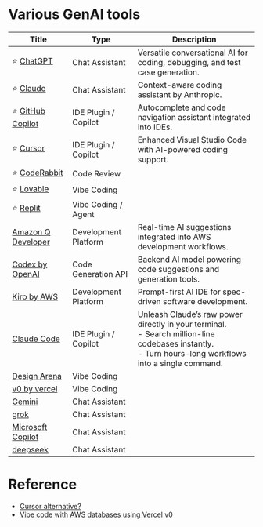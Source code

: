 # Various GenAI tools

| Title                                                        | Type                 | Description                                                                                                                                                 |
|--------------------------------------------------------------|----------------------|-------------------------------------------------------------------------------------------------------------------------------------------------------------|
| :star: [ChatGPT](https://chatgpt.com/)                       | Chat Assistant       | Versatile conversational AI for coding, debugging, and test case generation.                                                                                |
| :star: [Claude](https://www.anthropic.com/claude)            | Chat Assistant       | Context-aware coding assistant by Anthropic.                                                                                                                |
| :star: [GitHub Copilot](https://github.com/features/copilot) | IDE Plugin / Copilot | Autocomplete and code navigation assistant integrated into IDEs.                                                                                            |
| :star: [Cursor](https://cursor.com/)                         | IDE Plugin / Copilot | Enhanced Visual Studio Code with AI-powered coding support.                                                                                                 |
| :star: [CodeRabbit](https://www.coderabbit.ai/)              | Code Review          |                                                                                                                                                             |
| :star: [Lovable](https://lovable.dev)                        | Vibe Coding          |                                                                                                                                                             |
| :star: [Replit](https://replit.com)                          | Vibe Coding / Agent  |                                                                                                                                                             |
| [Amazon Q Developer](https://aws.amazon.com/q/developer/)    | Development Platform | Real-time AI suggestions integrated into AWS development workflows.                                                                                         |
| [Codex by OpenAI](https://openai.com/codex/)                 | Code Generation API  | Backend AI model powering code suggestions and generation tools.                                                                                            |
| [Kiro by AWS](https://kiro.dev/)                             | Development Platform | Prompt-first AI IDE for spec-driven software development.                                                                                                   |
| [Claude Code](https://claude.com/product/claude-code)        | IDE Plugin / Copilot | Unleash Claude’s raw power directly in your terminal.<br/>- Search million-line codebases instantly.<br/>- Turn hours-long workflows into a single command. |
| [Design Arena](https://www.designarena.ai/)                  | Vibe Coding          |                                                                                                                                                             |
| [v0 by vercel](https://v0.app/)                              | Vibe Coding          |                                                                                                                                                             |
| [Gemini](https://gemini.google.com/app)                      | Chat Assistant       |                                                                                                                                                             |
| [grok](https://grok.com/)                                    | Chat Assistant       |                                                                                                                                                             |
| [Microsoft Copilot](https://copilot.microsoft.com/)          | Chat Assistant       |                                                                                                                                                             |
| [deepseek](https://www.deepseek.com/en)                      | Chat Assistant       |                                                                                                                                                             |

# Reference
- [Cursor alternative?](https://newsletter.pragmaticengineer.com/p/cursor?utm_source=substack&publication_id=458709&post_id=165641889&utm_medium=email&utm_content=share&utm_campaign=email-share&triggerShare=true&isFreemail=true&r=1o6rh0&triedRedirect=true)
- [Vibe code with AWS databases using Vercel v0](https://aws.amazon.com/blogs/database/vibe-code-with-aws-databases-using-vercel-v0/)
